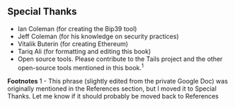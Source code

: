 ## Special Thanks
- Ian Coleman (for creating the Bip39 tool)
- Jeff Coleman (for his knowledge on security practices)
- Vitalik Buterin (for creating Ethereum)
- Tariq Ali (for formatting and editing this book)
- Open source tools. Please contribute to the Tails project and the other open-source tools mentioned in this book.<sup>1</sup>

**Footnotes**
1 - This phrase (slightly edited from the private Google Doc) was originally mentioned in the References section, but I moved it to Special Thanks. Let me know if it should probably be moved back to References
